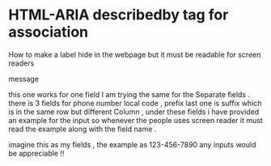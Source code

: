 
# HTML-ARIA describedby tag for association

How to make a label hide in the webpage but it must be readable for screen readers
<label for="phone" aria-describedby="input">
<p id="input"> message </p>
</label> 


this one works for one field I am trying the same for the Separate fields .
there is 3 fields for phone number local code , prefix last one is suffix
which is in the same row but different Column , under these fields i have provided an example for the input so whenever the people uses screen reader it must read the example along with the field name .

imagine this as my fields , the example as 123-456-7890
any inputs would be appreciable !!

        